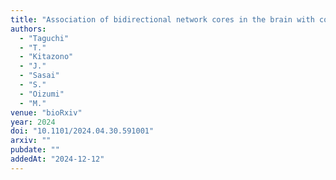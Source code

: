 ```yaml
---
title: "Association of bidirectional network cores in the brain with conscious perception and cognition"
authors:
  - "Taguchi"
  - "T."
  - "Kitazono"
  - "J."
  - "Sasai"
  - "S."
  - "Oizumi"
  - "M."
venue: "bioRxiv"
year: 2024
doi: "10.1101/2024.04.30.591001"
arxiv: ""
pubdate: ""
addedAt: "2024-12-12"
---
```

